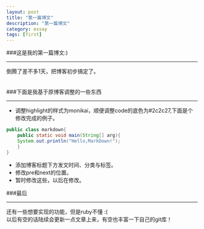 ```yaml
---
layout: post
title: "第一篇博文"
description: "第一篇博文"
category: essay
tags: [first]
---
```


	
###这是我的第一篇博文:)
	
-----
	
倒腾了差不多1天，把博客初步搞定了。	  
<br/>     
###下面是我基于原博客调整的一些东西
	
-----

* 调整highlight的样式为monikai，顺便调整code的底色为#2c2c27,下面是个修改完成的例子。 
      
```java
public class markdown{
    public static void main(String[] arg){
    System.out.println("Hello,MarkDown!");
    }
}
```

* 添加博客标题下方发文时间、分类与标签。
* 修改pre和next的位置。
* 暂时修改这些，以后在修改。	
    
###最后

-----

还有一些想要实现的功能，但是ruby不懂 :( 	
以后有空的话陆续会更新一点文章上来，有空也丰富一下自己的git库！ 

